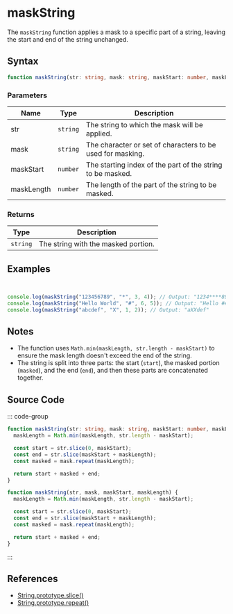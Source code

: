 # maskString

The `maskString` function applies a mask to a specific part of a string, leaving the start and end of the string unchanged.

## Syntax

```typescript
function maskString(str: string, mask: string, maskStart: number, maskLength: number): string
```

### Parameters

| Name       | Type     | Description                                                        |
|------------|----------|--------------------------------------------------------------------|
| str        | `string` | The string to which the mask will be applied.                      |
| mask       | `string` | The character or set of characters to be used for masking.        |
| maskStart  | `number` | The starting index of the part of the string to be masked.        |
| maskLength | `number` | The length of the part of the string to be masked.                 |

### Returns

| Type    | Description                                        |
|---------|----------------------------------------------------|
| `string` | The string with the masked portion.                |

## Examples

```typescript


console.log(maskString("123456789", "*", 3, 4)); // Output: "1234****89"
console.log(maskString("Hello World", "#", 6, 5)); // Output: "Hello #####"
console.log(maskString("abcdef", "X", 1, 2)); // Output: "aXXdef"
```

## Notes

- The function uses `Math.min(maskLength, str.length - maskStart)` to ensure the mask length doesn't exceed the end of the string.
- The string is split into three parts: the start (`start`), the masked portion (`masked`), and the end (`end`), and then these parts are concatenated together.

## Source Code

::: code-group
```typescript
function maskString(str: string, mask: string, maskStart: number, maskLength: number) {
  maskLength = Math.min(maskLength, str.length - maskStart);

  const start = str.slice(0, maskStart);
  const end = str.slice(maskStart + maskLength);
  const masked = mask.repeat(maskLength);

  return start + masked + end;
}
```

```javascript
function maskString(str, mask, maskStart, maskLength) {
  maskLength = Math.min(maskLength, str.length - maskStart);

  const start = str.slice(0, maskStart);
  const end = str.slice(maskStart + maskLength);
  const masked = mask.repeat(maskLength);

  return start + masked + end;
}
```
::: 

## References

- [String.prototype.slice()](https://developer.mozilla.org/en-US/docs/Web/JavaScript/Reference/Global_Objects/String/slice)
- [String.prototype.repeat()](https://developer.mozilla.org/en-US/docs/Web/JavaScript/Reference/Global_Objects/String/repeat)